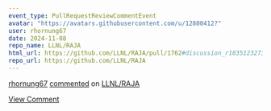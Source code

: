 ```yaml
---
event_type: PullRequestReviewCommentEvent
avatar: "https://avatars.githubusercontent.com/u/12800412?"
user: rhornung67
date: 2024-11-08
repo_name: LLNL/RAJA
html_url: https://github.com/LLNL/RAJA/pull/1762#discussion_r1835123273
repo_url: https://github.com/LLNL/RAJA
---
```


<a href='https://github.com/rhornung67' target='_blank'>rhornung67</a> <a href='https://github.com/LLNL/RAJA/pull/1762#discussion_r1835123273' target='_blank'>commented</a> on <a href='https://github.com/LLNL/RAJA' target='_blank'>LLNL/RAJA</a>

<a href='https://github.com/LLNL/RAJA/pull/1762#discussion_r1835123273' target='_blank'>View Comment</a>